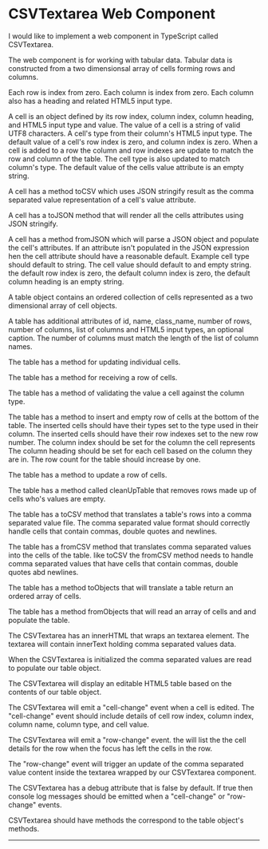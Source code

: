 
# CSVTextarea Web Component 

I would like to implement a web component in TypeScript called CSVTextarea.

The web component is for working with tabular data. Tabular data is constructed from a two dimensionsal array of cells forming rows and columns.

Each row is index from zero. Each column is index from zero. Each column also has a heading and related HTML5 input type.

A cell is an object defined by its row index, column index, column heading, and HTML5 input type and value. The value of a cell is a string of valid UTF8 characters. A cell's type from their column's HTML5 input type. The default value of a cell's row index is zero, and column index is zero. When a cell is added to a row the column and row indexes are update to match the row and column of the table. The cell type is also updated to match column's type. The default value of the cells value attribute is an empty string.

A cell has a method toCSV which uses JSON stringify result as the comma separated value representation of a cell's value attribute.

A cell has a toJSON method that will render all the cells attributes using JSON stringify.

A cell has a method fromJSON which will parse a JSON object and populate the cell's attributes. If an attribute isn't populated in the JSON expression hen the cell attribute should have a reasonable default. Example cell type should default to string. The cell value should default to and empty string. the default row index is zero, the default column index is zero, the default column heading is an empty string.

A table object contains an ordered collection of cells represented as a two dimensional array of cell objects.

A table has additional attributes of id, name, class_name, number of rows, number of columns, list of columns and HTML5 input types, an optional caption. The number of columns must match the length of the list of column names.

The table has a method for updating individual cells.

The table has a method for receiving a row of cells.

The table has a method of validating the value a cell against the column type.

The table has a method to insert and empty row of cells at the bottom of the table. The inserted cells should have their types set to the type used in their column. The inserted cells should have their row indexes set to the new row number. The column index should be set for the column the cell represents  The column heading should be set for each cell based on the column they are in. The row count for the table should increase by one.

The table has a method to update a row of cells.

The table has a method called cleanUpTable that removes rows made up of cells who's values are empty.

The table has a toCSV method that translates a table's rows into a comma separated value file. The comma separated value format should correctly handle cells that contain commas, double quotes and newlines.

The table has a fromCSV method that translates comma separated values into the cells of the table. like toCSV the fromCSV method needs to handle comma separated values that have cells that contain commas, double quotes abd newlines.

The table has a method toObjects that will translate a table return an ordered array of cells.

The table has a method fromObjects that will read an array of cells and and populate the table.

The CSVTextarea has an innerHTML that wraps an textarea element. The textarea will contain innerText holding comma separated values data.

When the CSVTextarea is initialized the comma separated values are read to populate our table object.

The CSVTextarea will display an editable HTML5 table based on the contents of our table object.

The CSVTextarea will emit a "cell-change" event when a cell is edited. The "cell-change" event should include details of cell row index, column index, column name, column type, and cell value.

The CSVTextarea will emit a "row-change" event. the will list the the cell details for the row when the focus has left the cells in the row.

The "row-change" event will trigger an update of the comma separated value content inside the textarea wrapped by our CSVTextarea component.

The CSVTextarea has a debug attribute that is false by default. If true then console log messages should be emitted when a "cell-change" or "row-change" events.

CSVTextarea should have methods the correspond to the table object's methods. 

---

